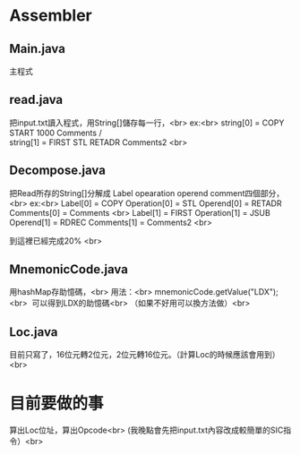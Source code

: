 Assembler
===

Main.java
-
主程式

read.java
-
把input.txt讀入程式，用String[]儲存每一行，\<br>
ex:\<br>
  string[0] = COPY     START   1000              Comments /<br>
  string[1] = FIRST    STL     RETADR            Comments2 \<br>

Decompose.java
-
把Read所存的String[]分解成 Label opearation operend comment四個部分，\<br>
ex:\<br>
  Label[0] = COPY   Operation[0] = STL   Operend[0] = RETADR Comments[0] = Comments \<br>
  Label[1] = FIRST  Operation[1] = JSUB  Operend[1] = RDREC  Comments[1] = Comments2 \<br>

到這裡已經完成20% \<br>

MnemonicCode.java
-
用hashMap存助憶碼，\<br>
用法：\<br>
  mnemonicCode.getValue("LDX");\<br>
  可以得到LDX的助憶碼\<br>
 （如果不好用可以換方法做）\<br>

Loc.java
-
目前只寫了，16位元轉2位元，2位元轉16位元。（計算Loc的時候應該會用到）\<br>

目前要做的事
=
算出Loc位址，算出Opcode\<br>
(我晚點會先把input.txt內容改成較簡單的SIC指令）\<br>




